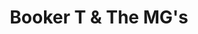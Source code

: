 ---
title: "Booker T & The MG's"
summary: "American instrumental rhythm & blues and soul combo, formed 1962 in Memphis, Tennessee. Best remembered as the in-house backing band of the record label. The band’s name is a combination of organist 's first names and the acronym for “Memphis Group”, MG. Other members were , , and who was replaced by in 1963. As well as playing on and producing a large amount of records, working with vocalists like , and , they were successful as a band in their own right, with hits like “Green Onions” and “Hip Hug-Her” . The band was effectively disbanded in the early 1970s, when both Cropper and Jones had left the label. A planned reunion in 1975 did not happen, as Jackson was murdered in October that year. The three remaining members did reunite several times since the late 1980s, often with Jackson’s cousin serving as a drummer. Booker T & The MG's were inducted into the Rock & Roll Hall of Fame in 1992."
image: "booker-t-the-mg-s.jpg"
apple_music_artist_url: "https://music.apple.com/gb/artist/booker-t-the-m-g-s/2776284"
---